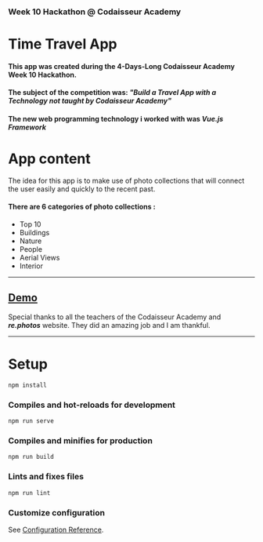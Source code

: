 ### Week 10 Hackathon @ Codaisseur Academy

# Time Travel App

#### This app was created during the 4-Days-Long Codaisseur Academy Week 10 Hackathon.

#### The subject of the competition was: **_"Build a Travel App with a Technology not taught by Codaisseur Academy"_**

#### The new web programming technology i worked with was **_Vue.js Framework_**

# App content

Τhe idea for this app is to make use of photo collections that will connect the user easily and quickly to the recent past.

#### There are 6 categories of photo collections :

- Top 10
- Buildings
- Nature
- People
- Aerial Views
- Interior

---

## [Demo](https://time-travel-app.herokuapp.com/#/)

Special thanks to all the teachers of the Codaisseur Academy and **_re.photos_** website. They did an amazing job and I am thankful.

---

# Setup

```
npm install
```

### Compiles and hot-reloads for development

```
npm run serve
```

### Compiles and minifies for production

```
npm run build
```

### Lints and fixes files

```
npm run lint
```

### Customize configuration

See [Configuration Reference](https://cli.vuejs.org/config/).
